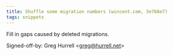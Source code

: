 ```yaml
---
title: Shuffle some migration numbers (wincent.com, 3e766e7)
tags: snippets
---
```


Fill in gaps caused by deleted migrations.

Signed-off-by: Greg Hurrell &lt;greg@hurrell.net&gt;
